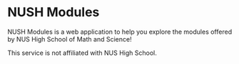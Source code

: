 # NUSH Modules

NUSH Modules is a web application to help you explore the modules offered by NUS High School of Math and Science!

This service is not affiliated with NUS High School.
